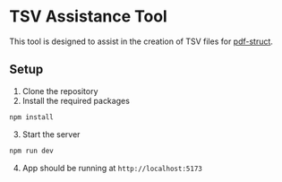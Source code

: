 # TSV Assistance Tool

This tool is designed to assist in the creation of TSV files for [pdf-struct](https://github.com/stanfordnlp/pdf-struct).

## Setup

1. Clone the repository
2. Install the required packages

```bash
npm install
```

3. Start the server

```bash
npm run dev
```

4. App should be running at `http://localhost:5173`
